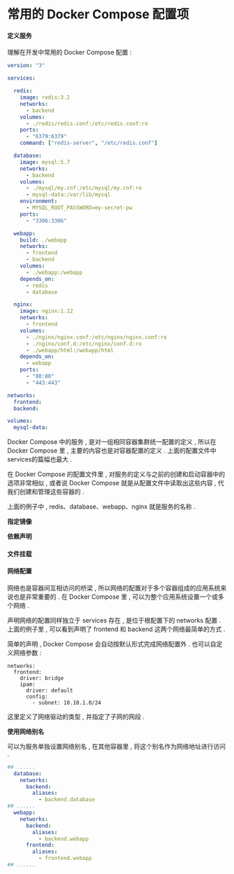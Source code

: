 # 常用的 Docker Compose 配置项

#### 定义服务

理解在开发中常用的 Docker Compose 配置 :

```yaml
version: "3"

services:

  redis:
    image: redis:3.2
    networks:
      - backend
    volumes:
      - ./redis/redis.conf:/etc/redis.conf:ro
    ports:
      - "6379:6379"
    command: ["redis-server", "/etc/redis.conf"]

  database:
    image: mysql:5.7
    networks:
      - backend
    volumes:
      - ./mysql/my.cnf:/etc/mysql/my.cnf:ro
      - mysql-data:/var/lib/mysql
    environment:
      - MYSQL_ROOT_PASSWORD=my-secret-pw
    ports:
      - "3306:3306"

  webapp:
    build: ./webapp
    networks:
      - frontend
      - backend
    volumes:
      - ./webapp:/webapp
    depends_on:
      - redis
      - database

  nginx:
    image: nginx:1.12
    networks:
      - frontend
    volumes:
      - ./nginx/nginx.conf:/etc/nginx/nginx.conf:ro
      - ./nginx/conf.d:/etc/nginx/conf.d:ro
      - ./webapp/html:/webapp/html
    depends_on:
      - webapp
    ports:
      - "80:80"
      - "443:443"

networks:
  frontend:
  backend:

volumes:
  mysql-data:
```

Docker Compose 中的服务 , 是对一组相同容器集群统一配置的定义 , 所以在 Docker Compose 里 , 主要的内容也是对容器配置的定义 . 上面的配置文件中services的篇幅也最大 .

在 Docker Compose 的配置文件里 , 对服务的定义与之前的创建和启动容器中的选项非常相似 , 或者说 Docker Compose 就是从配置文件中读取出这些内容 , 代我们创建和管理这些容器的 .

上面的例子中 , redis、database、webapp、nginx 就是服务的名称 .

**指定镜像**

**依赖声明**

#### 文件挂载

#### 网络配置

网络也是容器间互相访问的桥梁 , 所以网络的配置对于多个容器组成的应用系统来说也是非常重要的 . 在 Docker Compose 里 , 可以为整个应用系统设置一个或多个网络 .

声明网络的配置同样独立于 services 存在 , 是位于根配置下的 networks 配置 . 上面的例子里 , 可以看到声明了 frontend 和 backend 这两个网络最简单的方式 .

简单的声明 , Docker Compose 会自动按默认形式完成网络配置外 . 也可以自定义网络参数 :

```
networks:
  frontend:
    driver: bridge
    ipam:
      driver: default
      config:
        - subnet: 10.10.1.0/24
```

这里定义了网络驱动的类型 , 并指定了子网的网段 .

**使用网络别名**

可以为服务单独设置网络别名 , 在其他容器里 , 将这个别名作为网络地址进行访问 . 

```yaml
## ......
  database:
    networks:
      backend:
        aliases:
          - backend.database
## ......
  webapp:
    networks:
      backend:
        aliases:
          - backend.webapp
      frontend:
        aliases:
          - frontend.webapp
## ......

```



